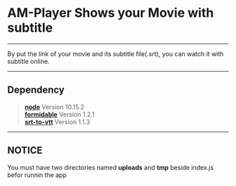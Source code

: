 # **AM-Player** Shows your Movie with subtitle 

----
By put the link of your movie and its subtitle file(.srt), you can watch it with subtitle online.

----
## Dependency

>**[node](https://nodejs.org/en/download)**  Version 10.15.2<br/>
>**[formidable](https://www.npmjs.com/package/formidable)**  Version 1.2.1<br/>
>**[srt-to-vtt](https://www.npmjs.com/package/srt-to-vtt)**  Version 1.1.3

----
## NOTICE
You must have two directories named **uploads** and **tmp** beside index.js befor runnin the app
